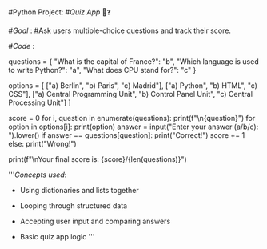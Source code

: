 #Python Project: 
#*Quiz App* 🧠❓

#*Goal* :
#Ask users multiple-choice questions and track their score.

#*Code* :

questions = {
    "What is the capital of France?": "b",
    "Which language is used to write Python?": "a",
    "What does CPU stand for?": "c"
}

options = [
    ["a) Berlin", "b) Paris", "c) Madrid"],
    ["a) Python", "b) HTML", "c) CSS"],
    ["a) Central Programming Unit", "b) Control Panel Unit", "c) Central Processing Unit"]
]

score = 0
for i, question in enumerate(questions):
    print(f"\n{question}")
    for option in options[i]:
        print(option)
    answer = input("Enter your answer (a/b/c): ").lower()
    if answer == questions[question]:
        print("Correct!")
        score += 1
    else:
        print("Wrong!")

print(f"\nYour final score is: {score}/{len(questions)}")


'''*Concepts used*:

- Using dictionaries and lists together

- Looping through structured data

- Accepting user input and comparing answers

- Basic quiz app logic
'''

